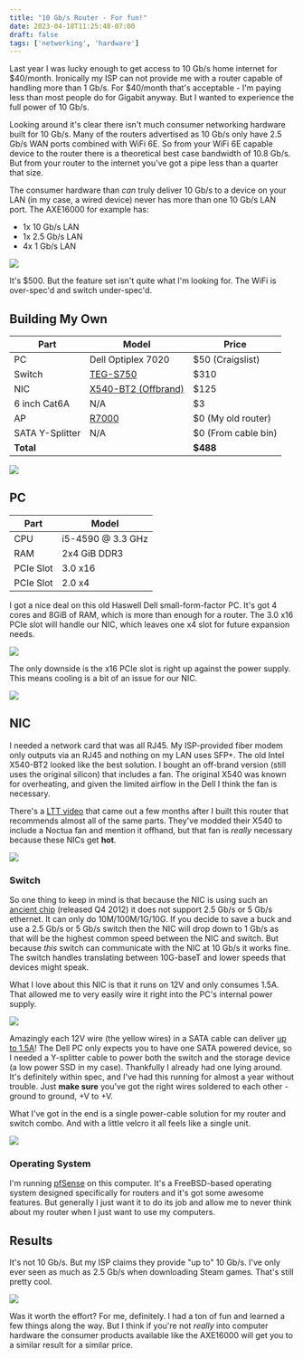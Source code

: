 ```yaml
---
title: "10 Gb/s Router - For fun!"
date: 2023-04-18T11:25:48-07:00
draft: false
tags: ['networking', 'hardware']
---
```


Last year I was lucky enough to get access to 10 Gb/s home internet for $40/month. Ironically my ISP can not provide me with a router capable of handling more than 1 Gb/s. For $40/month that's acceptable - I'm paying less than most people do for Gigabit anyway. But I wanted to experience the full power of 10 Gb/s.

Looking around it's clear there isn't much consumer networking hardware built for 10 Gb/s. Many of the routers advertised as 10 Gb/s only have 2.5 Gb/s WAN ports combined with WiFi 6E. So from your WiFi 6E capable device to the router there is a theoretical best case bandwidth of 10.8 Gb/s. But from your router to the internet you've got a pipe less than a quarter that size.

The consumer hardware than *can* truly deliver 10 Gb/s to a device on your LAN (in my case, a wired device) never has more than one 10 Gb/s LAN port. The AXE16000 for example has:

* 1x 10 Gb/s LAN
* 1x 2.5 Gb/s LAN
* 4x 1 Gb/s LAN

![](/blog/image/router/AXE16000-rear.jpg)

It's $500. But the feature set isn't quite what I'm looking for. The WiFi is over-spec'd and switch under-spec'd.

## Building My Own

| Part | Model | Price |
|---|---|---|
| PC | Dell Optiplex 7020 | $50 (Craigslist) |
| Switch | [TEG-S750](https://www.trendnet.com/products/10g-switch/5-port-10g-switch-TEG-S750-v1) | $310 |
| NIC | [X540-BT2 (Offbrand)](https://www.amazon.com/dp/B01IR7T7PG) | $125 |
| 6 inch Cat6A | N/A | $3 |
| AP | [R7000](https://www.netgear.com/home/wifi/routers/r7000/) | $0 (My old router) |
| SATA Y-Splitter | N/A | $0 (From cable bin) |
| **Total** | | **$488** |

![](/blog/image/router/homebrew-rear.jpg)

## PC

| Part | Model |
|---|---|
| CPU | i5-4590 @ 3.3 GHz |
| RAM | 2x4 GiB DDR3 |
| PCIe Slot | 3.0 x16 |
| PCIe Slot | 2.0 x4 |

I got a nice deal on this old Haswell Dell small-form-factor PC. It's got 4 cores and 8GiB of RAM, which is more than enough for a router. The 3.0 x16 PCIe slot will handle our NIC, which leaves one x4 slot for future expansion needs.

![](/blog/image/router/homebrew-front.jpg)

The only downside is the x16 PCIe slot is right up against the power supply. This means cooling is a bit of an issue for our NIC.

![](/blog/image/router/homebrew-open.jpg)

## NIC

I needed a network card that was all RJ45. My ISP-provided fiber modem only outputs via an RJ45 and nothing on my LAN uses SFP+. The old Intel X540-BT2 looked like the best solution. I bought an off-brand version (still uses the original silicon) that includes a fan. The original X540 was known for overheating, and given the limited airflow in the Dell I think the fan is necessary.

There's a [LTT video](https://youtu.be/_IzyJTcnPu8?t=184) that came out a few months after I built this router that recommends almost all of the same parts. They've modded their X540 to include a Noctua fan and mention it offhand, but that fan is *really* necessary because these NICs get **hot**.

![](/blog/image/router/homebrew-nic.jpg)

### Switch

So one thing to keep in mind is that because the NIC is using such an [ancient chip](https://ark.intel.com/content/www/us/en/ark/products/60021/intel-ethernet-controller-x540bt2.html) (released Q4 2012) it does not support 2.5 Gb/s or 5 Gb/s ethernet. It can only do 10M/100M/1G/10G. If you decide to save a buck and use a 2.5 Gb/s or 5 Gb/s switch then the NIC will drop down to 1 Gb/s as that will be the highest common speed between the NIC and switch. But because *this* switch can communicate with the NIC at 10 Gb/s it works fine. The switch handles translating between 10G-baseT and lower speeds that devices might speak.

What I love about this NIC is that it runs on 12V and only consumes 1.5A. That allowed me to very easily wire it right into the PC's internal power supply.

![](/blog/image/router/homebrew-switch.jpg)

Amazingly each 12V wire (the yellow wires) in a SATA cable can deliver [up to 1.5A](https://www.playtool.com/pages/psuconnectors/connectors.html#sata)! The Dell PC only expects you to have one SATA powered device, so I needed a Y-splitter cable to power both the switch and the storage device (a low power SSD in my case). Thankfully I already had one lying around. It's definitely within spec, and I've had this running for almost a year without trouble. Just **make sure** you've got the right wires soldered to each other - ground to ground, +V to +V.

What I've got in the end is a single power-cable solution for my router and switch combo. And with a little velcro it all feels like a single unit.

![](/blog/image/router/homebrew-cable.jpg)

### Operating System

I'm running [pfSense](https://www.pfsense.org/) on this computer. It's a FreeBSD-based operating system designed specifically for routers and it's got some awesome features. But generally I just want it to do its job and allow me to never think about my router when I just want to use my computers.

## Results

It's not 10 Gb/s. But my ISP claims they provide "up to" 10 Gb/s. I've only ever seen as much as 2.5 Gb/s when downloading Steam games. That's still pretty cool.

![](/blog/image/router/homebrew-speedtest.png)

Was it worth the effort? For me, definitely. I had a ton of fun and learned a few things along the way. But I think if you're not *really* into computer hardware the consumer products available like the AXE16000 will get you to a similar result for a similar price.
